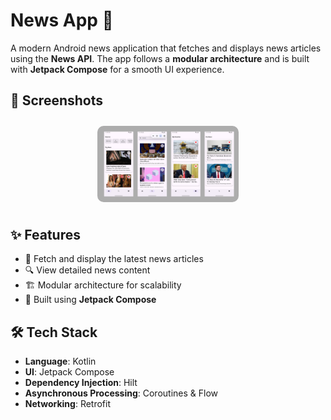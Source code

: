 # News App 📰

A modern Android news application that fetches and displays news articles using the **News API**. The app follows a **modular architecture** and is built with **Jetpack Compose** for a smooth UI experience.

## 📸 Screenshots

<div style="display: flex; justify-content: space-around; gap: 20px;">
  <img src="assets/screens.png" width="45%" style="border-radius: 10px; margin: 10px;">
</div>

## ✨ Features
- 📌 Fetch and display the latest news articles  
- 🔍 View detailed news content  
- 🏗️ Modular architecture for scalability  
- 🚀 Built using **Jetpack Compose**  

## 🛠️ Tech Stack
- **Language**: Kotlin  
- **UI**: Jetpack Compose  
- **Dependency Injection**: Hilt  
- **Asynchronous Processing**: Coroutines & Flow
- **Networking**: Retrofit  
